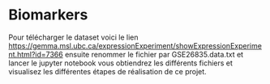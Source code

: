 # Biomarkers
Pour télécharger le dataset voici le lien https://gemma.msl.ubc.ca/expressionExperiment/showExpressionExperiment.html?id=7366 ensuite renommer le fichier par GSE26835.data.txt et lancer le jupyter notebook vous obtiendrez les différents fichiers et visualisez les différentes étapes de réalisation de ce projet.
